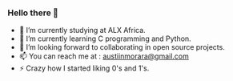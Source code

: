 ### Hello there 👋

- 🔭 I’m currently studying at ALX Africa.
- 🌱 I’m currently learning C programming and Python.
- 👯 I’m looking forward to collaborating in open source projects.
- 📫 You can reach me at : austiinmorara@gmail.com
- ⚡ Crazy how I started liking 0's and 1's.
